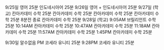 9/25일
영어 25분
인도네시아어 25분
9/26일
영어 + 인도네시아어 25분
9/27일
(학교)
칸아카데미 수학 25분
칸아카데미 수학 25분
칸아카데미 수학 25분
칸아카데미 수학 25분 8분전 종료
칸아카데미 수학 25분
9/28일
(학교)
9:05AM 브릴리언트 수학 25분
10:14AM 칸아카데미 수학 25분
10:47AM 칸아카데미 수학 25분
11:18AM 칸아카데미 수학 25분
11:57AM 칸아카데미 수학 25분
1:45PM 칸아카데미 수학 25분

9/30일
알수없음 PM 코세라 유니티 25분
9:28PM 코세라 유니티 25분

